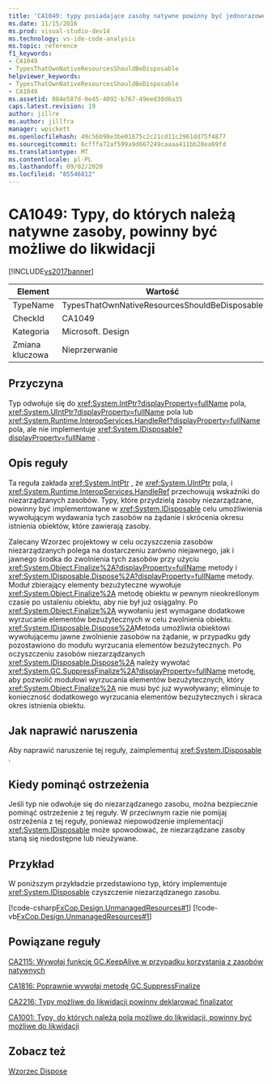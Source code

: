 ```yaml
---
title: 'CA1049: typy posiadające zasoby natywne powinny być jednorazowe | Microsoft Docs'
ms.date: 11/15/2016
ms.prod: visual-studio-dev14
ms.technology: vs-ide-code-analysis
ms.topic: reference
f1_keywords:
- CA1049
- TypesThatOwnNativeResourcesShouldBeDisposable
helpviewer_keywords:
- TypesThatOwnNativeResourcesShouldBeDisposable
- CA1049
ms.assetid: 084e587d-0e45-4092-b767-49eed30d6a35
caps.latest.revision: 19
author: jillre
ms.author: jillfra
manager: wpickett
ms.openlocfilehash: 49c56b98e3be01675c2c21cd11c2961dd75f4877
ms.sourcegitcommit: 6cfffa72af599a9d667249caaaa411bb28ea69fd
ms.translationtype: MT
ms.contentlocale: pl-PL
ms.lasthandoff: 09/02/2020
ms.locfileid: "85546812"
---
```

# <a name="ca1049-types-that-own-native-resources-should-be-disposable"></a>CA1049: Typy, do których należą natywne zasoby, powinny być możliwe do likwidacji
[!INCLUDE[vs2017banner](../includes/vs2017banner.md)]

|Element|Wartość|
|-|-|
|TypeName|TypesThatOwnNativeResourcesShouldBeDisposable|
|CheckId|CA1049|
|Kategoria|Microsoft. Design|
|Zmiana kluczowa|Nieprzerwanie|

## <a name="cause"></a>Przyczyna
 Typ odwołuje się do <xref:System.IntPtr?displayProperty=fullName> pola, <xref:System.UIntPtr?displayProperty=fullName> pola lub <xref:System.Runtime.InteropServices.HandleRef?displayProperty=fullName> pola, ale nie implementuje <xref:System.IDisposable?displayProperty=fullName> .

## <a name="rule-description"></a>Opis reguły
 Ta reguła zakłada <xref:System.IntPtr> , że <xref:System.UIntPtr> pola, i <xref:System.Runtime.InteropServices.HandleRef> przechowują wskaźniki do niezarządzanych zasobów. Typy, które przydzielą zasoby niezarządzane, powinny być implementowane w <xref:System.IDisposable> celu umożliwienia wywołującym wydawania tych zasobów na żądanie i skrócenia okresu istnienia obiektów, które zawierają zasoby.

 Zalecany Wzorzec projektowy w celu oczyszczenia zasobów niezarządzanych polega na dostarczeniu zarówno niejawnego, jak i jawnego środka do zwolnienia tych zasobów przy użyciu <xref:System.Object.Finalize%2A?displayProperty=fullName> metody i <xref:System.IDisposable.Dispose%2A?displayProperty=fullName> metody. Moduł zbierający elementy bezużyteczne wywołuje <xref:System.Object.Finalize%2A> metodę obiektu w pewnym nieokreślonym czasie po ustaleniu obiektu, aby nie był już osiągalny. Po <xref:System.Object.Finalize%2A> wywołaniu jest wymagane dodatkowe wyrzucanie elementów bezużytecznych w celu zwolnienia obiektu. <xref:System.IDisposable.Dispose%2A>Metoda umożliwia obiektowi wywołującemu jawne zwolnienie zasobów na żądanie, w przypadku gdy pozostawiono do modułu wyrzucania elementów bezużytecznych. Po oczyszczeniu zasobów niezarządzanych <xref:System.IDisposable.Dispose%2A> należy wywołać <xref:System.GC.SuppressFinalize%2A?displayProperty=fullName> metodę, aby pozwolić modułowi wyrzucania elementów bezużytecznych, który <xref:System.Object.Finalize%2A> nie musi być już wywoływany; eliminuje to konieczność dodatkowego wyrzucania elementów bezużytecznych i skraca okres istnienia obiektu.

## <a name="how-to-fix-violations"></a>Jak naprawić naruszenia
 Aby naprawić naruszenie tej reguły, zaimplementuj <xref:System.IDisposable> .

## <a name="when-to-suppress-warnings"></a>Kiedy pominąć ostrzeżenia
 Jeśli typ nie odwołuje się do niezarządzanego zasobu, można bezpiecznie pominąć ostrzeżenie z tej reguły. W przeciwnym razie nie pomijaj ostrzeżenia z tej reguły, ponieważ niepowodzenie implementacji <xref:System.IDisposable> może spowodować, że niezarządzane zasoby staną się niedostępne lub nieużywane.

## <a name="example"></a>Przykład
 W poniższym przykładzie przedstawiono typ, który implementuje <xref:System.IDisposable> czyszczenie niezarządzanego zasobu.

 [!code-csharp[FxCop.Design.UnmanagedResources#1](../snippets/csharp/VS_Snippets_CodeAnalysis/FxCop.Design.UnmanagedResources/cs/FxCop.Design.UnmanagedResources.cs#1)]
 [!code-vb[FxCop.Design.UnmanagedResources#1](../snippets/visualbasic/VS_Snippets_CodeAnalysis/FxCop.Design.UnmanagedResources/vb/FxCop.Design.UnmanagedResources.vb#1)]

## <a name="related-rules"></a>Powiązane reguły
 [CA2115: Wywołaj funkcję GC.KeepAlive w przypadku korzystania z zasobów natywnych](../code-quality/ca2115-call-gc-keepalive-when-using-native-resources.md)

 [CA1816: Poprawnie wywołaj metodę GC.SuppressFinalize](../code-quality/ca1816-call-gc-suppressfinalize-correctly.md)

 [CA2216: Typy możliwe do likwidacji powinny deklarować finalizator](../code-quality/ca2216-disposable-types-should-declare-finalizer.md)

 [CA1001: Typy, do których należą pola możliwe do likwidacji, powinny być możliwe do likwidacji](../code-quality/ca1001-types-that-own-disposable-fields-should-be-disposable.md)

## <a name="see-also"></a>Zobacz też
  [Wzorzec Dispose](https://msdn.microsoft.com/library/31a6c13b-d6a2-492b-9a9f-e5238c983bcb)
